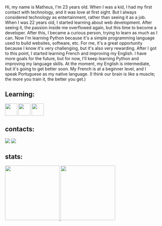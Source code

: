 

Hi, my name is Matheus, I'm 23 years old. When I was a kid, I had my first contact with technology, and it was love at first sight. But I always considered technology as entertainment, rather than seeing it as a job. When I was 22 years old, I started learning about web development. After seeing it, the passion inside me overflowed again, but this time to become a developer. After this, I became a curious person, trying to learn as much as I can. Now I'm learning Python because it's a simple programming language used to build websites, software, etc. For me, it's a great opportunity because I know it's very challenging, but it's also very rewarding. After I got to this point, I started learning French and improving my English. I have more goals for the future, but for now, I'll keep learning Python and improving my language skills. At the moment, my English is intermediate, but it's going to get better soon. My French is at a beginner level, and I speak Portuguese as my native language. (I think our brain is like a muscle; the more you train it, the better you get.)


## Learning:
<img src="https://cdn.jsdelivr.net/gh/devicons/devicon@latest/icons/python/python-original-wordmark.svg" width="40" height="40"/> <img src="https://cdn.jsdelivr.net/gh/devicons/devicon@latest/icons/css3/css3-original-wordmark.svg" width="40" height="40"/> <img src="https://cdn.jsdelivr.net/gh/devicons/devicon@latest/icons/html5/html5-original-wordmark.svg" width="40" height="40"/>

## contacts:
<div>
<a href="https://www.linkedin.com/in/matheus-sousa-8aa9562a0/" target="_blank"><img loading="lazy" src="https://img.shields.io/badge/-LinkedIn-%230077B5?style=for-the-badge&logo=linkedin&logoColor=white" target="_blank"></a>
<a href = "mailto:contato@matheusdev02@gmail.com"><img loading="lazy" src="https://img.shields.io/badge/Gmail-D14836?style=for-the-badge&logo=gmail&logoColor=white" target="_blank"></a>
</div>

## stats: 
<div>
<a href="https://github.com/Linous-prog">
<img loading="lazy" height="180em" src="https://github-readme-stats.vercel.app/api/top-langs/?username=Linous-prog&layout=compact&langs_count=7&theme=dracula"/>
<img loading="lazy" height="180em" src="https://github-readme-stats.vercel.app/api?username=Linous-prog&show_icons=true&theme=dracula&include_all_commits=true&count_private=true"/>
</div>



